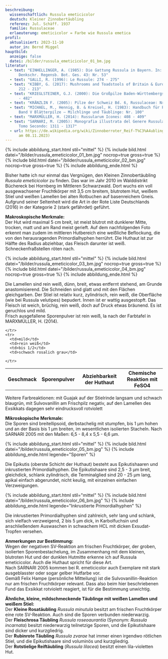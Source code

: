 ```yaml
---
beschreibung:
  wissenschaftlich: Russula emeticicolor
  deutsch: Kleiner Zinnobertäubling
  referenz: Jul. Schäff. 1937
  familie: Russulaceae
  erlaeuterung: emeticicolor = Farbe wie Russula emetica
profil:
  aktualisiert: 2023-11-10
  autor_in: Bernd Miggel
hauptbild:
  anzeige: false
  datei: /bilder/russula_emeticicolor_01_bm.jpg
literatur:
  - text: "EINHELLINGER, A. (1985): Die Gattung Russula in Bayern. In: Hoppea,
      Denkschr. Regensb. Bot. Ges. 43: Nr. 53"
  - text: "GALLI, R. (1996): Le Russule: 274 - 275"
  - text: "KIBBY, G. (2017): Mushrooms and Toadstools of Britain & Europe Vol. 1:
      212 - 213"
  - text: "KRIEGLSTEINER, G.J. (2000): Die Großpilze Baden-Württembergs, Bd. 2: 481
      - 482"
  - text: "KRÄNZLIN F. (2005): Pilze der Schweiz Bd. 6, Russulaceae: Nr. 128"
  - text: "MICHAEL, M., Hennig, B. & Kreisel, H. (1983): Handbuch für Pilzfreunde
      Band V Blätterpilze – Milchlinge und Täublinge: Nr. 100"
  - text: "MARXMÜLLER, H. (2014): Russularum Icones: 408 - 409"
  - text: "SARNARI, M. (2005): Monografia illustrata del Genere Russula in Europa,
      Tomo Secondo: 1311 - 1317"
  - url: https://de.wikipedia.org/wiki/Zinnoberroter_Reif-T%C3%A4ubling (abgerufen
      am 08.11.2023)
---
```

{% include abbildung_start.html stil="mittel" %}
{% include bild.html datei="/bilder/russula_emeticicolor_01_bm.jpg" nocrop=true gross=true %}
{% include bild.html datei="/bilder/russula_emeticicolor_02_bm.jpg" nocrop=true gross=true %}
{% include abbildung_ende.html %}

Bisher hatte ich nur einmal das Vergnügen, den Kleinen Zinnobertäubling *Russula emeticicolor* zu finden. Das war im Jahr 2010 im Walddistrikt Büchereck bei Hornberg im Mittleren Schwarzwald. Dort wuchs ein voll ausgewachsener Fruchtkörper mit 3,5 cm breitem, blutrotem Hut, weißem Stiel und weißen Lamellen bei alten Rotbuchen auf basenreichem Gneis. Aufgrund seiner Seltenheit wird die Art in der Rote Liste Deutschlands (2016) in der Kategorie 2 (stark gefährdet) geführt.

**Makroskopische Merkmale:**\
Der Hut wird maximal 5 cm breit, ist meist blutrot mit dunklerer Mitte, trocken, matt und am Rand meist gerieft. Auf dem nachfolgenden Foto erkennt man zudem im mittleren Hutbereich eine weißliche Beflockung, die von den herausragenden Primordialhyphen herrührt. Die Huthaut ist zur Hälfte des Radius abziehbar, das Fleisch darunter ist weiß. Schneckenfraßstellen röten nach.

{% include abbildung_start.html stil="mittel" %}
{% include bild.html datei="/bilder/russula_emeticicolor_03_bm.jpg" nocrop=true gross=true %}
{% include bild.html datei="/bilder/russula_emeticicolor_04_bm.jpg" nocrop=true gross=true %}
{% include abbildung_ende.html %}

Die Lamellen sind rein weiß, dünn, breit, etwas entfernt stehend, am Grunde anastomisierend. Die Schneiden sind glatt und mit den Flächen gleichgarben. Der Stiel ist relativ kurz, zylindrisch, rein weiß, die Oberfläche (wie bei Russula velutipes) bepudert. Innen ist er wattig ausgestopft. Das Fleisch ist weich, brüchig, rein weiß, doch auf Druck etwas bräunend. Es ist geruchlos und mild.\
Frisch ausgefallene Sporenpulver ist rein weiß, Ia nach der Farbtafel in MARXMÜLLER, H. (2014).

<div class="table-responsive">
  <table class="table taeubling">
    <tr>
      <th rowspan="2">Geschmack</th>
      <th rowspan="2">Sporenpulver</th>
      <th rowspan="2">Abziehbarkeit der Huthaut</th>
      <th colspan="3" class="text-center">Chemische Reaktion mit FeSO4</th>
    </tr>
    <tr>
      
      
    </tr>
    <tr>
      <td>mild</td>
      <td>rein weiß</td>
      <td>bis 1/2</td>
      <td>schwach rosalich grau</td>
       
    </tr>
  </table>
</div>

Weitere Farbreaktionen: mit Guajak auf der Stielrinde langsam und schwach blaugrün,
mit Sulvovanillin am Frischpilz negativ, auf den Lamellen des Exsikkats dagegen sehr eindrucksvoll rotviolett

**Mikroskopische Merkmale:**\
Die Sporen sind breitellipsoid, derbstachelig mit stumpfen, bis 1 µm hohen und an der Basis bis 1 µm breiten, im wesentlichen isolierten Stacheln. Nach SARNARI 2005 mit den Maßen: 6,5 - 8,4 x 5,5 - 6,6 µm.

{% include abbildung_start.html stil="mittel" %}
{% include bild.html datei="/bilder/russula_emeticicolor_05_bm.jpg" %}
{% include abbildung_ende.html legende="Sporen" %}

Die Epikutis (oberste Schicht der Huthaut) besteht aus Epikutishaaren und inkrustierten Primordialhyphen. Die Epikutishaare sind 2,5 - 3 µm breit, gleichdick,  schlank zylindrisch, die Terminalglied sind 20 - 25 µm lang, apikal einfach abgerundet, nicht keulig, mit einzelnen einfachen Verzweigungen.

{% include abbildung_start.html stil="mittel" %}
{% include bild.html datei="/bilder/russula_emeticicolor_06_bm.jpg" %}
{% include abbildung_ende.html legende="Inkrustierte Primordialhyphen" %}

Die inkrustierten Primordialhyphen sind zahlreich, sehr lang und schlank, sich vielfach verzweigend, 2 bis 5 µm dick, in Karbolfuchsin und anschließendem Auswaschen in schwachem HCL mit dicken Exsudat-Tropfen versehen.

**Anmerkungen zur Bestimmung:**\
Wegen der negativen SV-Reaktion am frischen Fruchtkörper, der groben, isolierten Sporenbestachelung, im Zusammenhang mit dem kleinen, blutroten Hut und der dunklen Hutmitte erkenne ich auf Russula emeticicolor. Auch die Huthaut spricht für diese Art.\
Nach SARNARI 2005 kommen bei R. emeticicolor auch Exemplare mit stark ausgeblasster oder sogar gelber Hutfarbe vor.\
Gemäß Felix Hampe (persönliche Mitteilung) ist die Sulvovanillin-Reaktion nur am frischen Fruchtkörper relevant. Dass also beim hier beschriebenen Fund das Exsikkat rotviolett reagiert, ist für die Bestimmung unwichtig.

**Ähnliche, kleine, mildschmeckende Täublinge mit weißen Lamellen und weißem Stiel:**\
Der **Kleine Rosatäubling** *Russula minutula* besitzt am frischen Fruchtkörper eine rote SV-Reaktion. Auch sind die Sporen verbunden niederwarzig.\
Der **Fleischrosa Täubling** *Russula roseoaurantia* (Synonym: *Russula incarnata*) besitzt niederwarzig teilnetzige Sporen, und die Epikutishaare sind dicker und kurzgliedrig.\
Der **Rubinrote Täubling** *Russula zvarae* hat immer einen irgendwo rötlichen Stiel, und die Epikutishaare sind voluminös und kurzgliedrig.\
Der **Rotstielige Reiftäubling** (*Russula lilacea*) besitzt einen lila-violetten Hut.